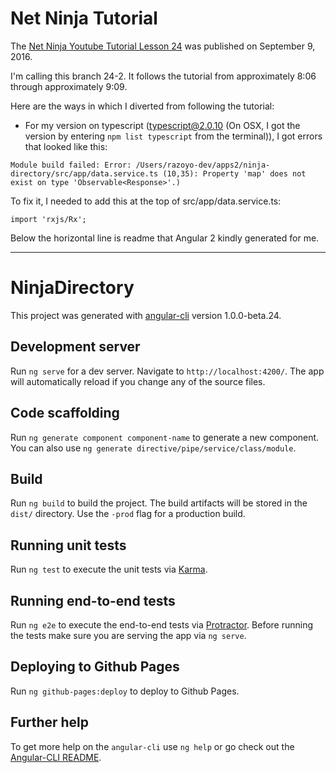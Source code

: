 # Net Ninja Tutorial

The [Net Ninja Youtube Tutorial Lesson 24](https://www.youtube.com/watch?v=IOp9OmNdHy4) was published on September 9, 2016.

I'm calling this branch 24-2.  It follows the tutorial from approximately 8:06 through approximately 9:09.

Here are the ways in which I diverted from following the tutorial:

* For my version on typescript (typescript@2.0.10 (On OSX, I got the version by entering `npm list typescript` from the terminal)), I got errors that looked like this:
```
Module build failed: Error: /Users/razoyo-dev/apps2/ninja-directory/src/app/data.service.ts (10,35): Property 'map' does not exist on type 'Observable<Response>'.)
```
To fix it, I needed to add this at the top of src/app/data.service.ts:
```
import 'rxjs/Rx';
```

Below the horizontal line is readme that Angular 2 kindly generated for me.
***
# NinjaDirectory

This project was generated with [angular-cli](https://github.com/angular/angular-cli) version 1.0.0-beta.24.

## Development server
Run `ng serve` for a dev server. Navigate to `http://localhost:4200/`. The app will automatically reload if you change any of the source files.

## Code scaffolding

Run `ng generate component component-name` to generate a new component. You can also use `ng generate directive/pipe/service/class/module`.

## Build

Run `ng build` to build the project. The build artifacts will be stored in the `dist/` directory. Use the `-prod` flag for a production build.

## Running unit tests

Run `ng test` to execute the unit tests via [Karma](https://karma-runner.github.io).

## Running end-to-end tests

Run `ng e2e` to execute the end-to-end tests via [Protractor](http://www.protractortest.org/).
Before running the tests make sure you are serving the app via `ng serve`.

## Deploying to Github Pages

Run `ng github-pages:deploy` to deploy to Github Pages.

## Further help

To get more help on the `angular-cli` use `ng help` or go check out the [Angular-CLI README](https://github.com/angular/angular-cli/blob/master/README.md).
